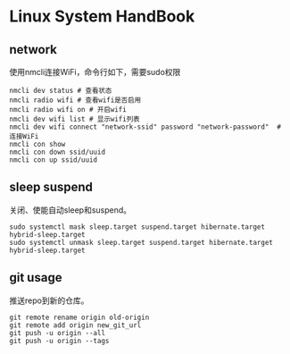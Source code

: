 # Linux System HandBook

## network
使用nmcli连接WiFi，命令行如下，需要sudo权限
```
nmcli dev status # 查看状态
nmcli radio wifi # 查看wifi是否启用
nmcli radio wifi on # 开启wifi
nmcli dev wifi list # 显示wifi列表
nmcli dev wifi connect "network-ssid" password "network-password"  # 连接WiFi
nmcli con show 
nmcli con down ssid/uuid
nmcli con up ssid/uuid
```

## sleep suspend
关闭、使能自动sleep和suspend。
```
sudo systemctl mask sleep.target suspend.target hibernate.target hybrid-sleep.target
sudo systemctl unmask sleep.target suspend.target hibernate.target hybrid-sleep.target
```

## git usage

推送repo到新的仓库。
```
git remote rename origin old-origin
git remote add origin new_git_url
git push -u origin --all
git push -u origin --tags

```

